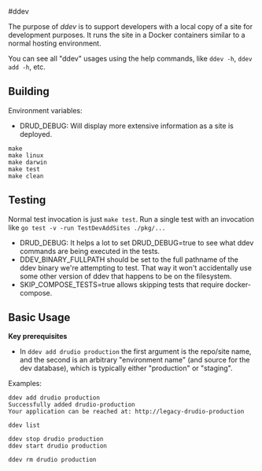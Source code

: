 #ddev

The purpose of *ddev* is to support developers with a local copy of a site for development purposes. It runs the site in a Docker containers similar to a normal hosting environment.

You can see all "ddev" usages using the help commands, like `ddev -h`, `ddev add -h`, etc.
 
 
 ## Building
 
 Environment variables:
 * DRUD_DEBUG: Will display more extensive information as a site is deployed.
 
 ```
 make 
 make linux
 make darwin
 make test
 make clean
 ```

## Testing

Normal test invocation is just `make test`. Run a single test with an invocation like `go test -v -run TestDevAddSites ./pkg/...`

* DRUD_DEBUG: It helps a lot to set DRUD_DEBUG=true to see what ddev commands are being executed in the tests.
* DDEV_BINARY_FULLPATH should be set to the full pathname of the ddev binary we're attempting to test. That way it won't accidentally use some other version of ddev that happens to be on the filesystem.
* SKIP_COMPOSE_TESTS=true allows skipping tests that require docker-compose. 


## Basic Usage

**Key prerequisites**
* In `ddev add drudio production` the first argument is the repo/site name, and the second is an arbitrary "environment name" (and source for the dev database), which is typically either "production" or "staging".

Examples:

```
ddev add drudio production
Successfully added drudio-production
Your application can be reached at: http://legacy-drudio-production

ddev list 

ddev stop drudio production
ddev start drudio production

ddev rm drudio production


```
